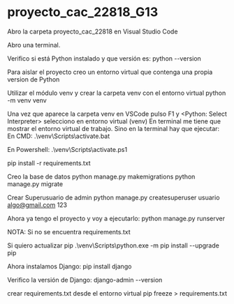 # proyecto_cac_22818_G13
Abro la carpeta proyecto_cac_22818 en Visual Studio Code

Abro una terminal.

Verifico si está Python instalado y que versión es:
python --version

Para aislar el proyecto creo un entorno virtual que contenga una propia version de Python

Utilizar el módulo venv y crear la carpeta venv con el entorno virtual
python -m venv venv

Una vez que aparece la carpeta venv en VSCode pulso F1 y <Python: Select Interpreter> selecciono en entorno virtual (venv)
En terminal me tiene que mostrar el entorno virtual de trabajo. 
Sino en la terminal hay que ejecutar:
En CMD:
.\venv\Scripts\activate.bat

En Powershell:
.\venv\Scripts\activate.ps1

pip install -r requirements.txt

Creo la base de datos
python manage.py makemigrations
python manage.py migrate

Crear Superusuario de admin
python manage.py createsuperuser
usuario
algo@gmail.com
123

Ahora ya tengo el proyecto y voy a ejecutarlo:
python manage.py runserver



NOTA:
Si no se encuentra requirements.txt

Si quiero actualizar pip
.\venv\Scripts\python.exe -m pip install --upgrade pip

Ahora instalamos Django:
pip install django

Verifico la versión de Django:
django-admin --version

crear requirements.txt desde el entorno virtual
pip freeze > requirements.txt

